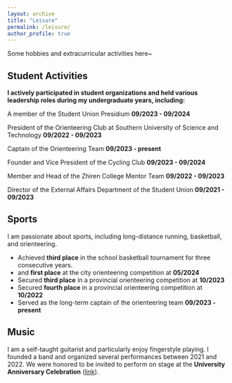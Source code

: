 ```yaml
---
layout: archive
title: "Leisure"
permalink: /leisure/
author_profile: true
---
```

Some hobbies and extracurricular activities here~

## Student Activities
**I actively participated in student organizations and held various leadership roles during my undergraduate years, including:**

A member of the Student Union Presidium **09/2023 - 09/2024**

President of the Orienteering Club at Southern University of Science and Technology **09/2022 - 09/2023**

Captain of the Orienteering Team **09/2023 - present**

Founder and Vice President of the Cycling Club **09/2023 - 09/2024**

Member and Head of the Zhiren College Mentor Team **09/2022 - 09/2023**

Director of the External Affairs Department of the Student Union **09/2021 - 09/2023**


## Sports  
I am passionate about sports, including long-distance running, basketball, and orienteering.  

- Achieved **third place** in the school basketball tournament for three consecutive years.  
- and **first place** at the city orienteering competition at   **05/2024**
- Secured **third place** in a provincial orienteering competition at **10/2023**
- Secured **fourth place** in a provincial orienteering competition at **10/2022**
- Served as the long-term captain of the orienteering team **09/2023 - present**



## Music  
I am a self-taught guitarist and particularly enjoy fingerstyle playing. I founded a band and organized several performances between 2021 and 2022. We were honored to be invited to perform on stage at the **University Anniversary Celebration** ([link](https://www.bilibili.com/video/BV16i4y197Tr/?spm_id_from=333.999.0.0&vd_source=7c9588459b0c334937621efc68ddf142)).  





<!-- {% if site.author.googlescholar %}
  <div class="wordwrap">You can also find my articles on <a href="{{site.author.googlescholar}}">my Google Scholar profile</a>.</div>
{% endif %}

{% include base_path %}

{% for post in site.publications reversed %}
  {% include archive-single.html %}
{% endfor %} -->
